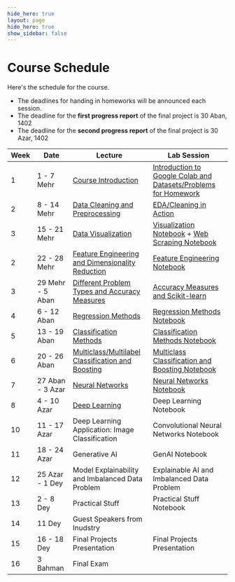 ```yaml
---
hide_hero: true
layout: page
hide_hero: true
show_sidebar: false
---
```


# Course Schedule
Here's the schedule for the course. 
* The deadlines for handing in homeworks will be announced each session.
* The deadline for the **first progress report** of the final project is 30 Aban, 1402
* The deadline for the **second progress report** of the final project is 30 Azar, 1402

| Week 	| Date	| Lecture | Lab Session |
|------|------|-----|-----|
| 1 | 1 - 7 Mehr | [Course Introduction](https://docs.google.com/presentation/d/1Ax66_OwAVeR9KncZAhArPZawQRCIwEZNhN4gCeAzkTw/edit?usp=sharing)	| [Introduction to Google Colab and Datasets/Problems for Homework](https://colab.research.google.com/drive/1BoWlL7S1yZkw3q4tKTGG8ZiXXEcMmJws?usp=sharing) |
| 2 | 8 - 14 Mehr | [Data Cleaning and Preprocessing](https://docs.google.com/presentation/d/1Ywd5TMfVXWZSETLijOSOpSzSvPJTteTW6SXc3s-1acQ/edit?usp=sharing) | [EDA/Cleaning in Action](https://colab.research.google.com/drive/1Qiv8yEBwfcUtMQV1XURF7MHgT773SVFc?usp=sharing) |
| 3 | 15 - 21 Mehr | [Data Visualization](https://docs.google.com/presentation/d/1x0bo-dz2V3vEmeAk9TNRb1swRhwbLBcYDwBiOGgbvbs/edit?usp=sharing) | [Visualization Notebook](https://colab.research.google.com/drive/1UkfZPMmsaXewdQ2mcJNBjH6vdgzvQYlP?usp=sharing) + [Web Scraping Notebook](https://colab.research.google.com/drive/1hmaWqEw2WIbrLBynaTo7L1Yn4oWgyHqG?usp=sharing#scrollTo=3H2H6IbNVdfR)|
| 2 | 22 - 28 Mehr | [Feature Engineering and Dimensionality Reduction](https://docs.google.com/presentation/d/1b_9akZbGygzEIZjZbubhBpoWlurhWcHCatEpOmHqZyY/edit?usp=sharing) | [Feature Engineering Notebook](https://colab.research.google.com/drive/16JzoMVeLRc2B3N5R_OeZFRZ8HFvfr487?usp=sharing) |
| 3 | 29 Mehr - 5 Aban | [Different Problem Types and Accuracy Measures](https://docs.google.com/presentation/d/1LWYjyKJ4XLHhWOvmQivZiyKl8zOnl10AA-Qsk7MCmnc/edit?usp=sharing) | [Accuracy Measures and Scikit-learn](https://colab.research.google.com/drive/1MnDoavy9aqPrODvCClsHUQPiU-ZDp9iu?usp=sharing) |
| 4 | 6 - 12 Aban | [Regression Methods](https://docs.google.com/presentation/d/1aWc5V6PMV-liKA-kCfKiK7jWb670iBNuHuoqn6miyV0/edit?usp=sharing) | [Regression Methods Notebook](https://colab.research.google.com/drive/1rjhtmtbN7wNm6jzYVhAU34ryK41uKlQy?usp=sharing) |
| 5 | 13 - 19 Aban | [Classification Methods](https://docs.google.com/presentation/d/1wijzxfvqq_tewKiZ4CzA6YS24WKF-kURkpe4Re9czsI/edit?usp=sharing) | [Classification Methods Notebook](https://colab.research.google.com/drive/1poV0_vjGTDRdRVzGiE0TFXl4kIC6jorq?usp=sharing) |
| 6 | 20 - 26 Aban | [Multiclass/Multilabel Classification and Boosting](https://docs.google.com/presentation/d/15EPb-ssY2JTGbWC2VhlTQGU4fRWocrdEGr3hHXrkwus/edit?usp=sharing) | [Multiclass Classification and Boosting Notebook](https://colab.research.google.com/drive/1wLQcjpjxNYXl5WDI45MyNOZDTw1POl8i?usp=sharing) |
| 7 | 27 Aban - 3 Azar | [Neural Networks](https://docs.google.com/presentation/d/1oDLyH38hPxcWhylBYSiRkfPstDI-iAQ1SPPlddwg1LE/edit?usp=sharing) | [Neural Networks Notebook](https://colab.research.google.com/drive/1G7yUYsXamL4fewOb5dKydf7-Ke2LSoXy?usp=sharing) |
| 8 | 4 - 10 Azar | [Deep Learning](https://docs.google.com/presentation/d/1ZCrfiS_1Sh3vQ_GaOnwDTK5FjWgw-nyZ1OKV6UlIJtM/edit?usp=sharing) | Deep Learning Notebook |
| 10 | 11 - 17 Azar | Deep Learning Application: Image Classification | Convolutional Neural Networks Notebook |
| 11 | 18 - 24 Azar | Generative AI | GenAI Notebook |
| 12 | 25 Azar - 1 Dey | Model Explainability and Imbalanced Data Problem | Explainable AI and Imbalanced Data Problem |
| 13 | 2 - 8 Dey | Practical Stuff | Practical Stuff Notebook |
| 14 | 11 Dey | Guest Speakers from Inudstry |
| 15 | 16 - 18 Dey | Final Projects Presentation | Final Projects Presentation |
| 16 | 3 Bahman | Final Exam


